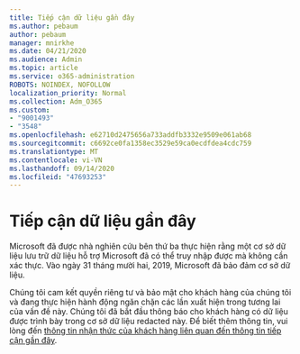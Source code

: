 ```yaml
---
title: Tiếp cận dữ liệu gần đây
ms.author: pebaum
author: pebaum
manager: mnirkhe
ms.date: 04/21/2020
ms.audience: Admin
ms.topic: article
ms.service: o365-administration
ROBOTS: NOINDEX, NOFOLLOW
localization_priority: Normal
ms.collection: Adm_O365
ms.custom:
- "9001493"
- "3548"
ms.openlocfilehash: e62710d2475656a733addfb3332e9509e061ab68
ms.sourcegitcommit: c6692ce0fa1358ec3529e59ca0ecdfdea4cdc759
ms.translationtype: MT
ms.contentlocale: vi-VN
ms.lasthandoff: 09/14/2020
ms.locfileid: "47693253"
---
```

# <a name="recent-data-exposure"></a>Tiếp cận dữ liệu gần đây

Microsoft đã được nhà nghiên cứu bên thứ ba thực hiện rằng một cơ sở dữ liệu lưu trữ dữ liệu hỗ trợ Microsoft đã có thể truy nhập được mà không cần xác thực. Vào ngày 31 tháng mười hai, 2019, Microsoft đã bảo đảm cơ sở dữ liệu.

Chúng tôi cam kết quyền riêng tư và bảo mật cho khách hàng của chúng tôi và đang thực hiện hành động ngăn chặn các lần xuất hiện trong tương lai của vấn đề này. Chúng tôi đã bắt đầu thông báo cho khách hàng có dữ liệu được trình bày trong cơ sở dữ liệu redacted này. Để biết thêm thông tin, vui lòng đến [thông tin nhận thức của khách hàng liên quan đến thông tin tiếp cận gần đây](https://aka.ms/privacyinfo).
